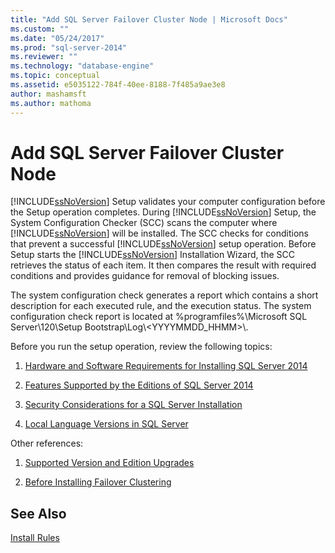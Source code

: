```yaml
---
title: "Add SQL Server Failover Cluster Node | Microsoft Docs"
ms.custom: ""
ms.date: "05/24/2017"
ms.prod: "sql-server-2014"
ms.reviewer: ""
ms.technology: "database-engine"
ms.topic: conceptual
ms.assetid: e5035122-784f-40ee-8188-7f485a9ae3e8
author: mashamsft
ms.author: mathoma
---
```

# Add SQL Server Failover Cluster Node
  [!INCLUDE[ssNoVersion](../../includes/ssnoversion-md.md)] Setup validates your computer configuration before the Setup operation completes. During [!INCLUDE[ssNoVersion](../../includes/ssnoversion-md.md)] Setup, the System Configuration Checker (SCC) scans the computer where [!INCLUDE[ssNoVersion](../../includes/ssnoversion-md.md)] will be installed. The SCC checks for conditions that prevent a successful [!INCLUDE[ssNoVersion](../../includes/ssnoversion-md.md)] setup operation. Before Setup starts the [!INCLUDE[ssNoVersion](../../includes/ssnoversion-md.md)] Installation Wizard, the SCC retrieves the status of each item. It then compares the result with required conditions and provides guidance for removal of blocking issues.  
  
 The system configuration check generates a report which contains a short description for each executed rule, and the execution status. The system configuration check report is located at %programfiles%\Microsoft SQL Server\120\Setup Bootstrap\Log\\<YYYYMMDD_HHMM>\\.  
  
 Before you run the setup operation, review the following topics:  
  
1.  [Hardware and Software Requirements for Installing SQL Server 2014](hardware-and-software-requirements-for-installing-sql-server.md)  
  
2.  [Features Supported by the Editions of SQL Server 2014](../../../2014/getting-started/features-supported-by-the-editions-of-sql-server-2014.md)  
  
3.  [Security Considerations for a SQL Server Installation](../../../2014/sql-server/install/security-considerations-for-a-sql-server-installation.md)  
  
4.  [Local Language Versions in SQL Server](../../../2014/sql-server/install/local-language-versions-in-sql-server.md)  
  
 Other references:  
  
1.  [Supported Version and Edition Upgrades](../../database-engine/install-windows/supported-version-and-edition-upgrades.md)  
  
2.  [Before Installing Failover Clustering](../failover-clusters/install/before-installing-failover-clustering.md)  
  
## See Also  
 [Install Rules](../../../2014/sql-server/install/install-rules.md)  
  
  
